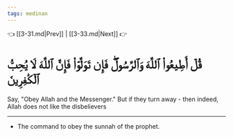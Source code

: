 ```yaml
---
tags: medinan
---
```


👈 [[3-31.md|Prev]] | [[3-33.md|Next]] 👉

# قُلۡ أَطِيعُواْ ٱللَّهَ وَٱلرَّسُولَۖ فَإِن تَوَلَّوۡاْ فَإِنَّ ٱللَّهَ لَا يُحِبُّ ٱلۡكَٰفِرِينَ

Say, "Obey Allah and the Messenger." But if they turn away - then indeed, Allah does not like the disbelievers

---
- The command to obey the sunnah of the prophet.
